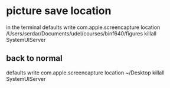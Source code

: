 # picture save location

in the terminal
defaults write com.apple.screencapture location /Users/serdar/Documents/udel/courses/binf640/figures
killall SystemUIServer

## back to normal
defaults write com.apple.screencapture location ~/Desktop
killall SystemUIServer
